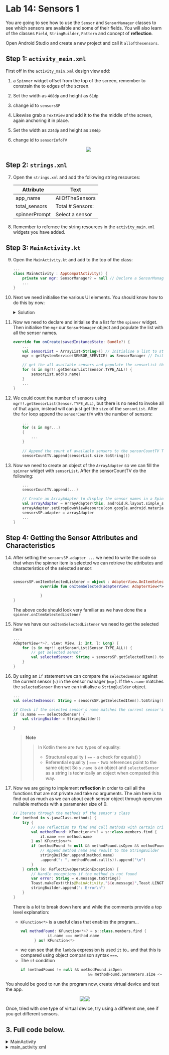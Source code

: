 # Lab 14: Sensors 1

You are going to see how to use the `Sensor` and `SensorManager` classes to see which sensors are available and some of their fields. You will also learn of the classes `Field`, `StringBuilder`, `Pattern` and concept of **reflection**. 


Open Android Studio and create a new project and call it `allofthesensors`.

## Step 1: `activity_main.xml`

First off in the `activity_main.xml` design view add: 

1.  a `Spinner` widget offset from the top of the screen, remember to constrain the to edges of the screen.
2.  Set the width as `408dp` and height as `61dp` 
3.  change id to `sensorsSP`
4.  Likewise grab a `TextView` and add it to the the middle of the screen, again anchoring it in place.
5.  Set the width as `234dp` and height as `284dp` 
6.  change id to `sensorInfoTV`

    <div align=center>

    ![](figures/step1.png)

    </div>

## Step 2: `strings.xml`

7. Open the `strings.xml` and add the following string resources:

   |Attribute|Text|
   |---|---|
   |app_name|AllOfTheSensors|
   |total_sensors|Total # Sensors: | 
   |spinnerPrompt|Select a sensor|

8. Remember to refernce the string resources in the `activity_main.xml` widgets you have added.

## Step 3: `MainActivity.kt`

9. Open the `MainActivity.kt` and add to the top of the class:

    ```kt
    ...
    class MainActivity : AppCompatActivity() {
        private var mgr: SensorManager? = null // Declare a SensorManager object
        ...
    }
    ```

10. Next we need initialise the various UI elements. You should know how to do this by now: 

    <details>

    <summary>Solution</summary>

    ```kt
    ...
    override fun onCreate(savedInstanceState: Bundle?) {
        super.onCreate(savedInstanceState)
        setContentView(R.layout.activity_main) // Set the content view to the activity_main layout

        // Initialise various UI elements
        val sensorInfoTV: TextView = findViewById(R.id.sensorInfoTV)
        val sensorsSP: Spinner = findViewById(R.id.sensorsSP)
        val sensorCountTV: TextView = findViewById(R.id.sensorCountTV)

        ...
    }
    ```

    </details>

11. Now we need to declare and initialise the a list for the `spinner` widget. Then initialise the `mgr` our `SensorManager` object and populate the list with all the sensor names.

    ```kt
    override fun onCreate(savedInstanceState: Bundle?) {
        ...
        val sensorList = ArrayList<String>() // Initialise a list to store sensor names
        mgr = getSystemService(SENSOR_SERVICE) as SensorManager // Initialise the SensorManager we declared earlier

        // get the all available sensors and populate the sensorList their names
        for (s in mgr!!.getSensorList(Sensor.TYPE_ALL)) {
            sensorList.add(s.name)
        }
        ...
    }
    ```

12. We could count the number of sensors using `mgr!!.getSensorList(Sensor.TYPE_ALL)`, but there is no need to invoke all of that again, instead will can just get the `size` of the `sensorList`. After the `for` loop append the `sensorCountTV` with the number of sensors:

    ```kt
        ...
        for (s in mgr...)
        {
            ...
        }
        
        // Append the count of available sensors to the sensorCountTV TextView
        sensorCountTV.append(sensorList.size.toString())
    ```

13. Now we need to create an object of the `ArrayAdapter` so we can fill the `spinner` widget with `sensorList`. After the sensorCountTV do the following:
 
    ```kt
        ...
        sensorCountTV.append(...)

        // Create an ArrayAdapter to display the sensor names in a Spinner
        val arrayAdapter = ArrayAdapter(this, android.R.layout.simple_spinner_item, sensorList)
        arrayAdapter.setDropDownViewResource(com.google.android.material.R.layout.support_simple_spinner_dropdown_item)
        sensorsSP.adapter = arrayAdapter
        ...
    }
    ```


## Step 4: Getting the Sensor Attributes and Characteristics

14. After setting the `sensorsSP.adapter ...` we need to write the code so that when the spinner item is selected we can retrieve the attributes and characteristics of the selected sensor:

    ```kt

    sensorsSP.onItemSelectedListener = object : AdapterView.OnItemSelectedListener {
                override fun onItemSelected(adapterView: AdapterView<*>?, view: View, i: Int, l: Long) {

                }
    }
    ```
    The above code should look very familiar as we have done the a `spinner.onItemSelectedListener`

15. Now we have our `onItemSelectedListener` we need to get the selected item 

    ```kt
    ...
    AdapterView<*>?, view: View, i: Int, l: Long) {               
        for (s in mgr!!.getSensorList(Sensor.TYPE_ALL)) {
            // get selected sensor
            val selectedSensor: String = sensorsSP.getSelectedItem().toString()
        }
    }
    ```


16. By using an `if` statement we can compare the `selectedSensor` against the current sensor (`s`) in the sensor manager (`mgr`). If the `s.name` matches the `selectedSensor` then we can initialise a `StringBuilder` object.
    
    ```kt
    ...
    val selectedSensor: String = sensorsSP.getSelectedItem().toString()

    // Check if the selected sensor's name matches the current sensor's name
    if (s.name === selectedSensor) {
        val stringBuilder = StringBuilder()

    }
    ```

    >**Note**
    >> In Kotlin there are two types of equality: 
    >> - Structural equality ( `==` - a check for equals() ) 
    >> - Referential equality ( `===` - two references point to the same object
    >> So `s.name` is an object and `selectedSensor` as a string is technically an object when compated this way.    

17. Now we are going to implement **reflection** in order to call all the functions that are not private and take no arguments. The aim here is to find out as much as we can about each sensor object through open,non nullable methods with a paramenter size of 0.
 
    ```kt
    // Iterate through the methods of the sensor's class
    for (method in s.javaClass.methods) {
        try {
            // Use reflection to find and call methods with certain criteria
            val methodFound: KFunction<*>? = s::class.members.find { 
                it.name === method.name 
            } as? KFunction<*>
            if (methodFound != null && methodFound.isOpen && methodFound.parameters.size <= 1) {
                // Append method name and result to the StringBuilder
                stringBuilder.append(method.name)
                .append(": ", methodFound.call(s)).append("\n")
            }
        } catch (e: ReflectiveOperationException) {
            // Handle exceptions if the method is not found
            var error: String = e.message.toString()
            Toast.makeText(this@MainActivity,"${e.message}",Toast.LENGTH_LONG)
            stringBuilder.append(": Error\n")
        }
    }
    ```

    There is a lot to break down here and while the comments provide a top level explanation:

    - `KFunction<*>` is a useful class that enables the program... 
      ```kt
      val methodFound: KFunction<*>? = s::class.members.find { 
                  it.name === method.name 
            } as? KFunction<*>
      ```
    - we can see that the `lambda` expression is used `it` to.. and that this is compared using object comparison syntax `===`. 
    - The `if` condition
      ```kt
      if (methodFound != null && methodFound.isOpen 
                                    && methodFound.parameters.size <= 1)
      ```

You should be good to run the program now, create virtual device and test the app.

<div align=center>

![](./figures/AllofSensorsList.png)![](./figures/Sensor_Orientation.png)

</div>

Once, tried with one type of virtual device, try using a different one, see if you get different sensors.


## 3. Full code below.

<details>

<summary>MainActivity</summary>

```kt
package com.example.mobileapps_allofthesensors

import android.hardware.Sensor
import android.hardware.SensorManager
import android.os.Bundle
import android.view.View
import android.widget.AdapterView
import android.widget.ArrayAdapter
import android.widget.Spinner
import android.widget.TextView
import android.widget.Toast
import androidx.appcompat.app.AppCompatActivity
import kotlin.reflect.KFunction

class MainActivity : AppCompatActivity() {
    private var mgr: SensorManager? = null // Declare a SensorManager object

    override fun onCreate(savedInstanceState: Bundle?) {
        super.onCreate(savedInstanceState)
        setContentView(R.layout.activity_main) // Set the content view to the activity_main layout

        // Initialise various UI elements
        val sensorInfoTV: TextView = findViewById(R.id.sensorInfoTV)
        val sensorsSP: Spinner = findViewById(R.id.sensorsSP)
        val sensorCountTV: TextView = findViewById(R.id.sensorCountTV)

        val sensorList = ArrayList<String>() // Create a list to store sensor names
        mgr = getSystemService(SENSOR_SERVICE) as SensorManager // Initialise the SensorManager

        // Retrieve the list of available sensors and populate the sensorList
        for (s in mgr!!.getSensorList(Sensor.TYPE_ALL)) {
            sensorList.add(s.name)
        }

        // Append the count of available sensors to the sensorCountTV TextView
        sensorCountTV.append(sensorList.size.toString())

        // Create an ArrayAdapter to display the sensor names in a Spinner
        val arrayAdapter = ArrayAdapter(this, android.R.layout.simple_spinner_item, sensorList)
        arrayAdapter.setDropDownViewResource(com.google.android.material.R.layout.support_simple_spinner_dropdown_item)
        sensorsSP.adapter = arrayAdapter

        // Set an item selected listener for the Spinner
        sensorsSP.onItemSelectedListener = object : AdapterView.OnItemSelectedListener {
            override fun onItemSelected(adapterView: AdapterView<*>?, view: View, i: Int, l: Long) {
                for (s in mgr!!.getSensorList(Sensor.TYPE_ALL)) {
                    val selectedSensor: String = sensorsSP.getSelectedItem().toString()

                    // Check if the selected sensor's name matches the current sensor's name
                    if (s.name === selectedSensor) {
                        val stringBuilder = StringBuilder()

                        // Iterate through the methods of the sensor's class
                        for (method in s.javaClass.methods) {
                            try {
                                // Use reflection to find and call methods with certain criteria
                                val methodFound: KFunction<*>? =
                                    s::class.members.find { it.name == method.name } as? KFunction<*>
                                if (methodFound != null && methodFound.isOpen && methodFound.parameters.size <= 1) {
                                    // Append method name and result to the StringBuilder
                                    stringBuilder.append(method.name)
                                        .append(": ", methodFound.call(s)).append("\n")
                                }
                            } catch (e: ReflectiveOperationException) {
                                // Handle exceptions if the method is not found
                                var error: String = e.message.toString()
                                Toast.makeText(this@MainActivity,"${e.message}",Toast.LENGTH_LONG)
                                stringBuilder.append(": Error\n")
                            }
                        }
                        // Display sensor information in the sensorInfoTV TextView
                        sensorInfoTV.text = stringBuilder
                        break
                    }
                }
            }

            override fun onNothingSelected(adapterView: AdapterView<*>?) {
                // This function is empty as no action is needed when nothing is selected.

                sensorInfoTV.text = ""
            }
        }
    }
}
```

</details>

<details>

<summary>main_activity xml</summary>

```xml
<?xml version="1.0" encoding="utf-8"?>
<androidx.constraintlayout.widget.ConstraintLayout xmlns:android="http://schemas.android.com/apk/res/android"
    xmlns:app="http://schemas.android.com/apk/res-auto"
    xmlns:tools="http://schemas.android.com/tools"
    android:layout_width="match_parent"
    android:layout_height="match_parent"
    tools:context=".MainActivity">

    <Spinner
        android:id="@+id/sensorsSP"
        android:layout_width="408dp"
        android:layout_height="61dp"
        android:spinnerMode="dialog"
        app:layout_constraintBottom_toBottomOf="parent"
        app:layout_constraintEnd_toEndOf="parent"
        app:layout_constraintHorizontal_bias="0.0"
        app:layout_constraintStart_toStartOf="parent"
        app:layout_constraintTop_toTopOf="parent"
        app:layout_constraintVertical_bias="0.104" />

    <TextView
        android:id="@+id/sensorInfoTV"
        android:layout_width="234dp"
        android:layout_height="284dp"
        android:text="TextView"
        android:textColor="@color/black"
        app:layout_constraintBottom_toBottomOf="parent"
        app:layout_constraintEnd_toEndOf="parent"
        app:layout_constraintStart_toStartOf="parent"
        app:layout_constraintTop_toTopOf="parent" />

</androidx.constraintlayout.widget.ConstraintLayout>
```

</details>